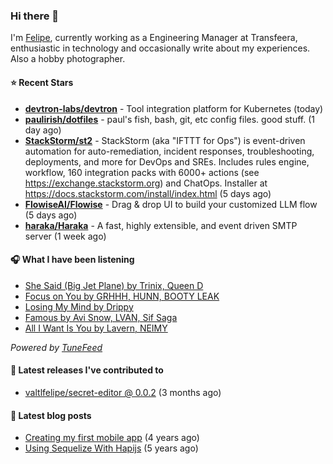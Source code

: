 ### Hi there 👋

I'm [Felipe](https://felipevm.com), currently working as a Engineering Manager at Transfeera, enthusiastic in technology and occasionally write about my experiences. Also a hobby photographer.

#### ⭐ Recent Stars
- **[devtron-labs/devtron](https://github.com/devtron-labs/devtron)** - Tool integration platform for Kubernetes (today)
- **[paulirish/dotfiles](https://github.com/paulirish/dotfiles)** - paul&#39;s fish, bash, git, etc config files. good stuff.  (1 day ago)
- **[StackStorm/st2](https://github.com/StackStorm/st2)** - StackStorm (aka &#34;IFTTT for Ops&#34;) is event-driven automation for auto-remediation, incident responses, troubleshooting, deployments, and more for DevOps and SREs. Includes rules engine, workflow, 160 integration packs with 6000&#43; actions (see https://exchange.stackstorm.org) and ChatOps. Installer at https://docs.stackstorm.com/install/index.html (5 days ago)
- **[FlowiseAI/Flowise](https://github.com/FlowiseAI/Flowise)** - Drag &amp; drop UI to build your customized LLM flow (5 days ago)
- **[haraka/Haraka](https://github.com/haraka/Haraka)** - A fast, highly extensible, and event driven SMTP server (1 week ago)

#### 🎧 What I have been listening
- [She Said (Big Jet Plane) by Trinix, Queen D](https://open.spotify.com/track/3HeZam86SuxGp1wZ3XMIjE)
- [Focus on You by GRHHH, HUNN, BOOTY LEAK](https://open.spotify.com/track/3KU2ynBLEp3QuGZJz6nCA2)
- [Losing My Mind by Drippy](https://open.spotify.com/track/55FDzRRQTbt9v97rqAPvBE)
- [Famous by Avi Snow, LVAN, Sif Saga](https://open.spotify.com/track/31bJJtgQqTlytWL0vQJwhP)
- [All I Want Is You by Lavern, NEIMY](https://open.spotify.com/track/5lebcpNhPX5sAPUjKyyYgY)

_Powered by [TuneFeed](https://tunefeed.app?ref=valtlfelipe-gh-profile)_ 

#### 🚀 Latest releases I've contributed to


- [valtlfelipe/secret-editor @ 0.0.2](https://github.com/valtlfelipe/secret-editor/releases/tag/0.0.2) (3 months ago)

#### 📄 Latest blog posts
- [Creating my first mobile app](https://felipevm.com/posts/creating-my-first-mobile-app/) (4 years ago)
- [Using Sequelize With Hapijs](https://felipevm.com/posts/using-sequelize-with-hapijs/) (5 years ago)
